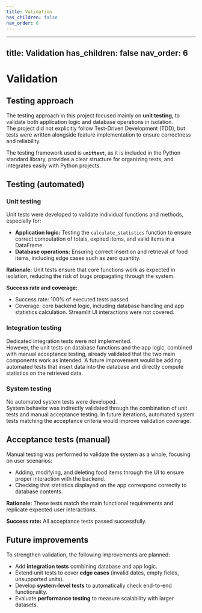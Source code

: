 ```yaml
---
title: Validation
has_children: false
nav_order: 6
---
```


---
title: Validation
has_children: false
nav_order: 6
---

# Validation

## Testing approach

The testing approach in this project focused mainly on **unit testing**, to validate both application logic and database operations in isolation.  
The project did not explicitly follow Test-Driven Development (TDD), but tests were written alongside feature implementation to ensure correctness and reliability.

The testing framework used is **`unittest`**, as it is included in the Python standard library, provides a clear structure for organizing tests, and integrates easily with Python projects.

## Testing (automated)

### Unit testing

Unit tests were developed to validate individual functions and methods, especially for:

- **Application logic:** Testing the `calculate_statistics` function to ensure correct computation of totals, expired items, and valid items in a DataFrame.  
- **Database operations:** Ensuring correct insertion and retrieval of food items, including edge cases such as zero quantity.  

**Rationale:** Unit tests ensure that core functions work as expected in isolation, reducing the risk of bugs propagating through the system.  

**Success rate and coverage:**  
- Success rate: 100% of executed tests passed.  
- Coverage: core backend logic, including database handling and app statistics calculation. Streamlit UI interactions were not covered.  

### Integration testing
Dedicated integration tests were not implemented.  
However, the unit tests on database functions and the app logic, combined with manual acceptance testing, already validated that the two main components work as intended. A future improvement would be adding automated tests that insert data into the database and directly compute statistics on the retrieved data.

### System testing

No automated system tests were developed.  
System behavior was indirectly validated through the combination of unit tests and manual acceptance testing. In future iterations, automated system tests matching the acceptance criteria would improve validation coverage.

## Acceptance tests (manual)

Manual testing was performed to validate the system as a whole, focusing on user scenarios:  

- Adding, modifying, and deleting food items through the UI to ensure proper interaction with the backend.  
- Checking that statistics displayed on the app correspond correctly to database contents.  

**Rationale:** These tests match the main functional requirements and replicate expected user interactions.  

**Success rate:** All acceptance tests passed successfully.  

## Future improvements

To strengthen validation, the following improvements are planned:  
- Add **integration tests** combining database and app logic.  
- Extend unit tests to cover **edge cases** (invalid dates, empty fields, unsupported units).  
- Develop **system-level tests** to automatically check end-to-end functionality.  
- Evaluate **performance testing** to measure scalability with larger datasets.  
